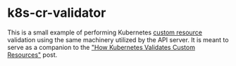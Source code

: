 # k8s-cr-validator

This is a small example of performing Kubernetes [custom
resource](https://kubernetes.io/docs/concepts/extend-kubernetes/api-extension/custom-resources/)
validation using the same machinery utilized by the API server. It is meant to
serve as a companion to the ["How Kubernetes Validates Custom
Resources"](http://danielmangum.com/posts/how-kubernetes-validates-custom-resources)
post.
